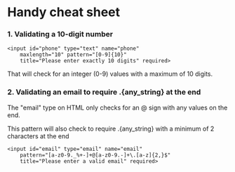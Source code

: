 # Handy cheat sheet

### 1. Validating a 10-digit number

    <input id="phone" type="text" name="phone" 
        maxlength="10" pattern="[0-9]{10}" 
        title="Please enter exactly 10 digits" required>

That will check for an integer (0-9) values with a maximum of 10 digits.


### 2. Validating an email to require .{any_string} at the end

The "email" type on HTML only checks for an @ sign with any values on the end.

This pattern will also check to require .{any_string} with a minimum of 2 characters at the end

    <input id="email" type="email" name="email"
        pattern="[a-z0-9._%+-]+@[a-z0-9.-]+\.[a-z]{2,}$"
        title="Please enter a valid email" required>

